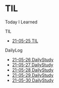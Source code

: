 # TIL
Today I Learned





TIL
  - [21-05-25 TIL](https://github.com/icraft2170/TIL/blob/master/Java/%5BJava%5Dchar%5B%5D%EC%9D%98_%ED%8A%B9%EC%A7%95.md)




DailyLog
  - [21-05-26 DailyStudy](https://github.com/icraft2170/TIL/blob/master/dailylog/2021-05-26-dailylog.md)
  - [21-05-27 DailyStudy](https://github.com/icraft2170/TIL/blob/master/dailylog/2021-05-27-dailylog.md)
  - [21-05-28 DailyStudy](https://github.com/icraft2170/TIL/blob/master/dailylog/2021-05-28-dailylog.md)
  - [21-05-29 DailyStudy](https://github.com/icraft2170/TIL/blob/master/dailylog/2021-05-29-dailylog.md)
  - [21-05-30 DailyStudy](https://github.com/icraft2170/TIL/blob/master/dailylog/2021-05-30-dailylog.md)
